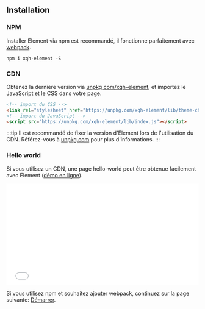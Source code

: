 ## Installation

### NPM

Installer Element via npm est recommandé, il fonctionne parfaitement avec [webpack](https://webpack.js.org/).

```shell
npm i xqh-element -S
```

### CDN

Obtenez la dernière version via [unpkg.com/xqh-element](https://unpkg.com/xqh-element/), et importez le JavaScript et le CSS dans votre page.

```html
<!-- import du CSS -->
<link rel="stylesheet" href="https://unpkg.com/xqh-element/lib/theme-chalk/index.css">
<!-- import du JavaScript -->
<script src="https://unpkg.com/xqh-element/lib/index.js"></script>
```

:::tip
Il est recommandé de fixer la version d'Element lors de l'utilisation du CDN. Référez-vous à  [unpkg.com](https://unpkg.com) pour plus d'informations.
:::

### Hello world

Si vous utilisez un CDN, une page hello-world peut être obtenue facilement avec Element ([démo en ligne](https://codepen.io/ziyoung/pen/rRKYpd)).

<iframe height="265" style="width: 100%;" scrolling="no" title="Element demo" src="//codepen.io/ziyoung/embed/rRKYpd/?height=265&theme-id=light&default-tab=html" frameborder="no" allowtransparency="true" allowfullscreen="true">
  See the Pen <a href='https://codepen.io/ziyoung/pen/rRKYpd/'>Element demo</a> by hetech
  (<a href='https://codepen.io/ziyoung'>@ziyoung</a>) on <a href='https://codepen.io'>CodePen</a>.
</iframe>

Si vous utilisez npm et souhaitez ajouter webpack, continuez sur la page suivante: [Démarrer](/#/fr-FR/component/quickstart).
